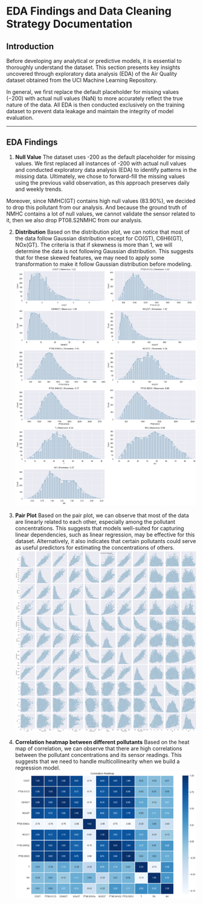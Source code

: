 # EDA Findings and Data Cleaning Strategy Documentation

## Introduction
Before developing any analytical or predictive models, it is essential to thoroughly understand the dataset. This section presents key insights uncovered through exploratory data analysis (EDA) of the Air Quality dataset obtained from the UCI Machine Learning Repository. 

In general, we first replace the default placeholder for missing values (−200) with actual null values (NaN) to more accurately reflect the true nature of the data. All EDA is then conducted exclusively on the training dataset to prevent data leakage and maintain the integrity of model evaluation.


---

## EDA Findings 

1.	**Null Value**
The dataset uses -200 as the default placeholder for missing values. We first replaced all instances of -200 with actual null values and conducted exploratory data analysis (EDA) to identify patterns in the missing data. Ultimately, we chose to forward-fill the missing values using the previous valid observation, as this approach preserves daily and weekly trends.

Moreover, since NMHC(GT) contains high null values (83.90%), we decided to drop this pollutant from our analysis. And because the ground truth of NMHC contains a lot of null values, we cannot validate the sensor related to it, then we also drop PT08.S2NMHC from our analysis.

2.	**Distribution**
Based on the distribution plot, we can notice that most of the data follow Gaussian distribution except for CO(GT), C6H6(GT), NOx(GT). The criteria is that if skewness is more than 1, we will determine the data is not following Gaussian distribution. This suggests that for these skewed features, we may need to apply some transformation to make it follow Gaussian distribution before modeling.
![image](images/training_data_distribution_with_null.png)

3.	**Pair Plot**
Based on the pair plot, we can observe that most of the data are linearly related to each other, especially among the pollutant concentrations. This suggests that models well-suited for capturing linear dependencies, such as linear regression, may be effective for this dataset. Alternatively, it also indicates that certain pollutants could serve as useful predictors for estimating the concentrations of others.
![image](images/training_data_pair_plot_with_null.png)

4.	**Correlation heatmap between different pollutants**
Based on the heat map of correlation, we can observe that there are high correlations between the pollutant concentrations and its sensor readings. This suggests that we need to handle multicollinearity when we build a regression model.
![image](images/training_data_correlation_with_null.png)




